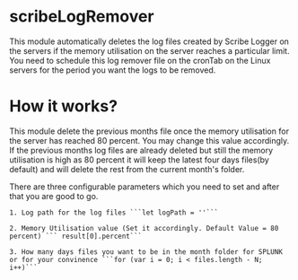 # scribeLogRemover

This module automatically deletes the log files created by Scribe Logger on the servers if the memory utilisation on the server reaches a particular limit. You need to schedule this log remover file on the cronTab on the Linux servers for the period you want the logs to be removed. 

# How it works?

This module delete the previous months file once the memory utilisation for the server has reached 80 percent. You may change this value accordingly.
If the previous months log files are already deleted but still the memory utilisation is high as 80 percent it will keep the latest four days files(by default) and will delete the rest from the current month's folder.

There are three configurable parameters which you need to set and after that you are good to go.

    1. Log path for the log files ```let logPath = ''```
    
    2. Memory Utilisation value (Set it accordingly. Default Value = 80 percent) ``` result[0].percent```
    
    3. How many days files you want to be in the month folder for SPLUNK or for your convinence ```for (var i = 0; i < files.length - N; i++)```

